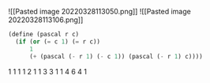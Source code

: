 ![[Pasted image 20220328113050.png]]
![[Pasted image 20220328113106.png]]
```scheme
(define (pascal r c)
  (if (or (= c 1) (= r c))
	  1
	  (+ (pascal (- r 1) (- c 1)) (pascal (- r 1) c))))
```
1
1  1
1  2  1
1  3  3  1
1  4  6  4  1